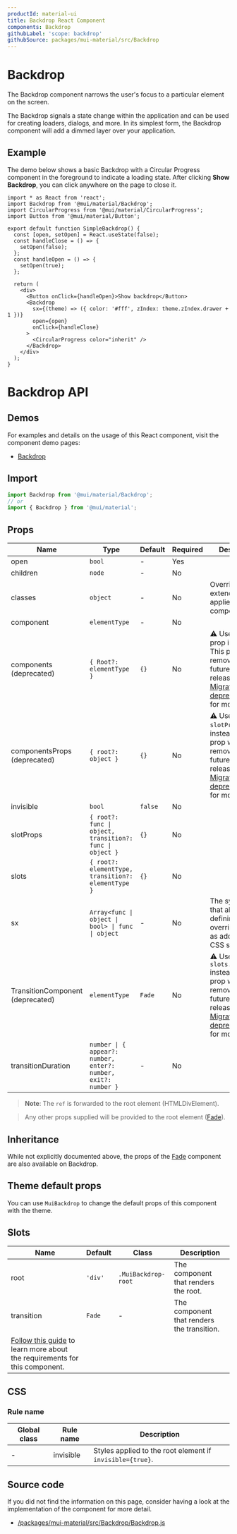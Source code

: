 ```yaml
---
productId: material-ui
title: Backdrop React Component
components: Backdrop
githubLabel: 'scope: backdrop'
githubSource: packages/mui-material/src/Backdrop
---
```


# Backdrop

The Backdrop component narrows the user's focus to a particular element on the screen.

The Backdrop signals a state change within the application and can be used for creating loaders, dialogs, and more.
In its simplest form, the Backdrop component will add a dimmed layer over your application.

## Example

The demo below shows a basic Backdrop with a Circular Progress component in the foreground to indicate a loading state.
After clicking **Show Backdrop**, you can click anywhere on the page to close it.

```tsx
import * as React from 'react';
import Backdrop from '@mui/material/Backdrop';
import CircularProgress from '@mui/material/CircularProgress';
import Button from '@mui/material/Button';

export default function SimpleBackdrop() {
  const [open, setOpen] = React.useState(false);
  const handleClose = () => {
    setOpen(false);
  };
  const handleOpen = () => {
    setOpen(true);
  };

  return (
    <div>
      <Button onClick={handleOpen}>Show backdrop</Button>
      <Backdrop
        sx={(theme) => ({ color: '#fff', zIndex: theme.zIndex.drawer + 1 })}
        open={open}
        onClick={handleClose}
      >
        <CircularProgress color="inherit" />
      </Backdrop>
    </div>
  );
}
```

# Backdrop API

## Demos

For examples and details on the usage of this React component, visit the component demo pages:

- [Backdrop](https://mui.com/material-ui/react-backdrop/)

## Import

```jsx
import Backdrop from '@mui/material/Backdrop';
// or
import { Backdrop } from '@mui/material';
```

## Props

| Name                             | Type                                                           | Default | Required | Description                                                                                                                                                                                                             |
| -------------------------------- | -------------------------------------------------------------- | ------- | -------- | ----------------------------------------------------------------------------------------------------------------------------------------------------------------------------------------------------------------------- |
| open                             | `bool`                                                         | -       | Yes      |                                                                                                                                                                                                                         |
| children                         | `node`                                                         | -       | No       |                                                                                                                                                                                                                         |
| classes                          | `object`                                                       | -       | No       | Override or extend the styles applied to the component.                                                                                                                                                                 |
| component                        | `elementType`                                                  | -       | No       |                                                                                                                                                                                                                         |
| components (deprecated)          | `{ Root?: elementType }`                                       | `{}`    | No       | ⚠️ Use the `slots` prop instead. This prop will be removed in a future major release. See [Migrating from deprecated APIs](https://mui.com/material-ui/migration/migrating-from-deprecated-apis/) for more details.     |
| componentsProps (deprecated)     | `{ root?: object }`                                            | `{}`    | No       | ⚠️ Use the `slotProps` prop instead. This prop will be removed in a future major release. See [Migrating from deprecated APIs](https://mui.com/material-ui/migration/migrating-from-deprecated-apis/) for more details. |
| invisible                        | `bool`                                                         | `false` | No       |                                                                                                                                                                                                                         |
| slotProps                        | `{ root?: func \| object, transition?: func \| object }`       | `{}`    | No       |                                                                                                                                                                                                                         |
| slots                            | `{ root?: elementType, transition?: elementType }`             | `{}`    | No       |                                                                                                                                                                                                                         |
| sx                               | `Array<func \| object \| bool> \| func \| object`              | -       | No       | The system prop that allows defining system overrides as well as additional CSS styles.                                                                                                                                 |
| TransitionComponent (deprecated) | `elementType`                                                  | `Fade`  | No       | ⚠️ Use `slots.transition` instead. This prop will be removed in a future major release. See [Migrating from deprecated APIs](https://mui.com/material-ui/migration/migrating-from-deprecated-apis/) for more details.   |
| transitionDuration               | `number \| { appear?: number, enter?: number, exit?: number }` | -       | No       |                                                                                                                                                                                                                         |

> **Note**: The `ref` is forwarded to the root element (HTMLDivElement).

> Any other props supplied will be provided to the root element ([Fade](https://mui.com/material-ui/api/fade/)).

## Inheritance

While not explicitly documented above, the props of the [Fade](https://mui.com/material-ui/api/fade/) component are also available on Backdrop.

## Theme default props

You can use `MuiBackdrop` to change the default props of this component with the theme.

## Slots

| Name                                                                                                                                            | Default | Class               | Description                                |
| ----------------------------------------------------------------------------------------------------------------------------------------------- | ------- | ------------------- | ------------------------------------------ |
| root                                                                                                                                            | `'div'` | `.MuiBackdrop-root` | The component that renders the root.       |
| transition                                                                                                                                      | `Fade`  | -                   | The component that renders the transition. |
| [Follow this guide](https://mui.com/material-ui/transitions/#transitioncomponent-prop) to learn more about the requirements for this component. |

## CSS

### Rule name

| Global class | Rule name | Description                                               |
| ------------ | --------- | --------------------------------------------------------- |
| -            | invisible | Styles applied to the root element if `invisible={true}`. |

## Source code

If you did not find the information on this page, consider having a look at the implementation of the component for more detail.

- [/packages/mui-material/src/Backdrop/Backdrop.js](https://github.com/mui/material-ui/tree/HEAD/packages/mui-material/src/Backdrop/Backdrop.js)
